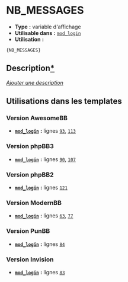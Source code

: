 # NB_MESSAGES
* __Type__ __:__ variable d'affichage
* __Utilisable dans__ __:__ [`mod_login`](../tpl/mod_login.md#readme)
* __Utilisation__ __:__

```smarty
{NB_MESSAGES}
```

## Description[*](https://fa-tvars.appspot.com/var/NB_MESSAGES)
[*Ajouter une description*](https://fa-tvars.appspot.com/var/NB_MESSAGES)

## Utilisations dans les templates

### Version AwesomeBB
* __[`mod_login`](../tpl/mod_login.md#readme)__ __:__ lignes [`93`](../src/awesomebb/mod_login.tpl#L93), [`113`](../src/awesomebb/mod_login.tpl#L113)

### Version phpBB3
* __[`mod_login`](../tpl/mod_login.md#readme)__ __:__ lignes [`90`](../src/prosilver/mod_login.tpl#L90), [`107`](../src/prosilver/mod_login.tpl#L107)

### Version phpBB2
* __[`mod_login`](../tpl/mod_login.md#readme)__ __:__ lignes [`121`](../src/subsilver/mod_login.tpl#L121)

### Version ModernBB
* __[`mod_login`](../tpl/mod_login.md#readme)__ __:__ lignes [`63`](../src/modernbb/mod_login.tpl#L63), [`77`](../src/modernbb/mod_login.tpl#L77)

### Version PunBB
* __[`mod_login`](../tpl/mod_login.md#readme)__ __:__ lignes [`84`](../src/punbb/mod_login.tpl#L84)

### Version Invision
* __[`mod_login`](../tpl/mod_login.md#readme)__ __:__ lignes [`83`](../src/invision/mod_login.tpl#L83)

